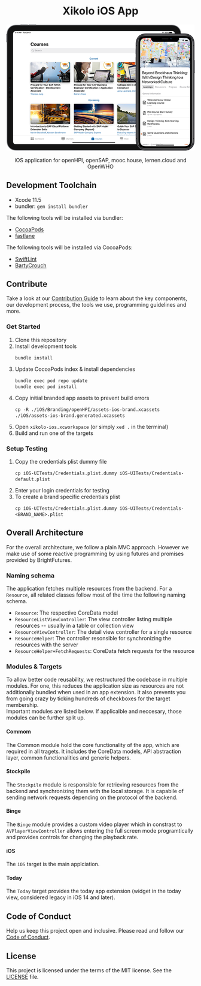 <h1 align="center">
    Xikolo iOS App
</h1>

<p align="center">
    <img src="assets/banner.png?raw=true" alt="xikolo-ios banner" />
</p>

<p align="center">
    iOS application for openHPI, openSAP, mooc.house, lernen.cloud and OpenWHO
</p>

## Development Toolchain

- Xcode 11.5
- bundler: `gem install bundler`

The following tools will be installed via bundler:
- [CocoaPods](https://cocoapods.org/)
- [fastlane](https://fastlane.tools/)

The following tools will be installed via CocoaPods:
- [SwiftLint](https://github.com/realm/SwiftLint)
- [BartyCrouch](https://github.com/Flinesoft/BartyCrouch)

## Contribute

Take a look at our [Contribution Guide](CONTRIBUTING.md) to learn about the key components, our development process, the tools we use, programming guidelines and more.

### Get Started

1. Clone this repository 
1. Install development tools
   ```
   bundle install
   ```
1. Update CocoaPods index & install dependencies
   ```
   bundle exec pod repo update
   bundle exec pod install
   ```
1. Copy initial branded app assets to prevent build errors
   ```
   cp -R ./iOS/Branding/openHPI/assets-ios-brand.xcassets ./iOS/assets-ios-brand.generated.xcassets
   ```
1. Open `xikolo-ios.xcworkspace` (or simply `xed .` in the terminal)
1. Build and run one of the targets

### Setup Testing

1. Copy the credentials plist dummy file
   ```
   cp iOS-UITests/Credentials.plist.dummy iOS-UITests/Credentials-default.plist
   ```
1. Enter your login credentials for testing
1. To create a brand specific credentials plist
   ```
   cp iOS-UITests/Credentials.plist.dummy iOS-UITests/Credentials-<BRAND_NAME>.plist
   ```

## Overall Architecture

For the overall architecture, we follow a plain MVC approach. However we make use of some reactive programming by using futures and promises provided by BrightFutures.

### Naming schema

The application fetches multiple resources from the backend. For a `Resource`, all related classes follow most of the time the following naming schema.
 - `Resource`: The respective CoreData model
 - `ResourceListViewController`: The view controller listing multiple resources -- usually in a table or collection view
 - `ResourceViewController`: The detail view controller for a single resource
 - `ResourceHelper`: The controller resonsible for synchronizing the resources with the server
 - `ResourceHelper+FetchRequests`: CoreData fetch requests for the resource

### Modules & Targets

To allow better code reusability, we restructured the codebase in multiple modules. For one, this reduces the application size as resources are not additionally bundled when used in an app extension. It also prevents you from going crazy by ticking hundreds of checkboxes for the target membership.  
Important modules are listed below. If applicalble and neccesary, those modules can be further split up.

#### Commom

The Common module hold the core functionality of the app, which are required in all tragets. It includes the CoreData models, API abstraction layer, common functionalities and generic helpers.

#### Stockpile

The `Stockpile` module is responsible for retrieving resources from the backend and synchronizing them with the local storage. It is capabile of sending network requests depending on the protocol of the backend. 

#### Binge

The `Binge` module provides a custom video player which in constrast to `AVPlayerViewController` allows entering the full screen mode programtically and provides controls for changing the playback rate.

#### iOS

The `iOS` target is the main applciation.

#### Today

The `Today` target provides the today app extension (widget in the today view, considered legacy in iOS 14 and later).

## Code of Conduct

Help us keep this project open and inclusive. Please read and follow our [Code of Conduct](CODE_OF_CONDUCT.md).

## License

This project is licensed under the terms of the MIT license. See the [LICENSE](LICENSE) file.
